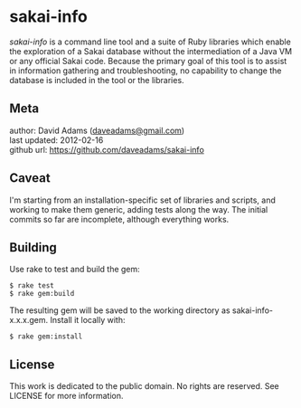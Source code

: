 sakai-info
==========

*sakai-info* is a command line tool and a suite of Ruby libraries which enable
the exploration of a Sakai database without the intermediation of a Java VM or
any official Sakai code. Because the primary goal of this tool is to assist in
information gathering and troubleshooting, no capability to change the database
is included in the tool or the libraries.

Meta
----
author: David Adams (daveadams@gmail.com)  
last updated: 2012-02-16  
github url: https://github.com/daveadams/sakai-info

Caveat
------

I'm starting from an installation-specific set of libraries and scripts, and
working to make them generic, adding tests along the way. The initial commits
so far are incomplete, although everything works.

Building
--------

Use rake to test and build the gem:

    $ rake test
    $ rake gem:build
    
The resulting gem will be saved to the working directory as
sakai-info-x.x.x.gem. Install it locally with:

    $ rake gem:install

License
-------
This work is dedicated to the public domain. No rights are reserved. See
LICENSE for more information.

